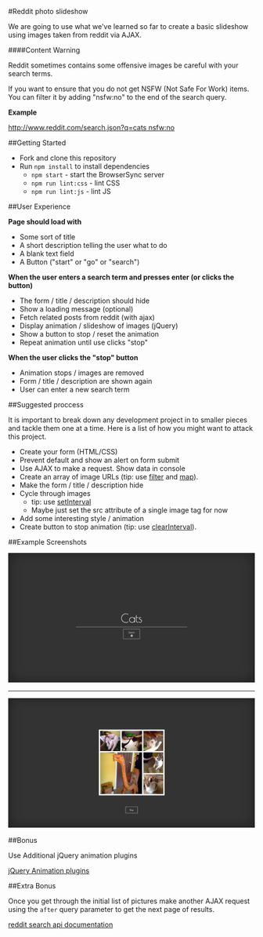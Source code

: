 #Reddit photo slideshow

We are going to use what we've learned so far to create a basic slideshow using images taken from reddit via AJAX.

####Content Warning

Reddit sometimes contains some offensive images be careful with your search terms.

If you want to ensure that you do not get NSFW (Not Safe For Work) items. You can filter it by adding "nsfw:no" to the end of the search query.

**Example**

[http://www.reddit.com/search.json?q=cats nsfw:no](http://www.reddit.com/search.json?q=cats+nsfw:no)


##Getting Started

* Fork and clone this repository
* Run `npm install` to install dependencies
  * `npm start` - start the BrowserSync server
  * `npm run lint:css` - lint CSS
  * `npm run lint:js` - lint JS

##User Experience

**Page should load with**

* Some sort of title
* A short description telling the user what to do
* A blank text field
* A Button ("start" or "go" or "search")

**When the user enters a search term and presses enter (or clicks the button)**

* The form / title / description should hide
* Show a loading message (optional)
* Fetch related posts from reddit (with ajax)
* Display animation / slideshow of images (jQuery)
* Show a button to stop / reset the animation
* Repeat animation until use clicks "stop"

**When the user clicks the "stop" button**

* Animation stops / images are removed
* Form / title / description are shown again
* User can enter a new search term


##Suggested proccess

It is important to break down any development project in to smaller pieces and tackle them one at a time. Here is a list of how you might want to attack this project.

* Create your form (HTML/CSS)
* Prevent default and show an alert on form submit
* Use AJAX to make a request. Show data in console
* Create an array of image URLs (tip: use [filter](https://developer.mozilla.org/en-US/docs/Web/JavaScript/Reference/Global_Objects/Array/filter) and [map](https://developer.mozilla.org/en-US/docs/Web/JavaScript/Reference/Global_Objects/Array/map)).
* Make the form / title / description hide
* Cycle through images
    * tip: use [setInterval](https://developer.mozilla.org/en-US/docs/Web/API/WindowTimers/setInterval)
    * Maybe just set the src attribute of a single image tag for now
* Add some interesting style / animation
* Create button to stop animation (tip: use [clearInterval](https://developer.mozilla.org/en-US/docs/Web/API/WindowTimers/clearInterval)).

##Example Screenshots

![Slide 1](./ajaxexample1.jpg)

---

![Slide 2](./ajaxexample2.jpg)


##Bonus

Use Additional jQuery animation plugins

[jQuery Animation plugins](http://plugins.jquery.com/tag/animation/)

##Extra Bonus

Once you get through the initial list of pictures make another AJAX request using the `after` query parameter to get the next page of results.

[reddit search api documentation](https://www.reddit.com/dev/api#GET_search)
